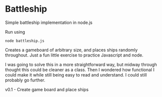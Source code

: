 # Battleship
Simple battleship implementation in node.js 

Run using

  `node battleship.js`

Creates a gameboard of arbitrary size, and places ships randomly throughout.
Just a fun little exercise to practice Javascript and node.

I was going to solve this in a more straightforward way, but midway through thought this could be cleaner as a class.
Then I wondered how functional I could make it while still being easy to read and understand. I could still probably go further.

v0.1 - Create game board and place ships
